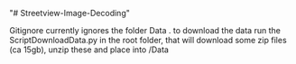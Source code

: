 "# Streetview-Image-Decoding" 


Gitignore currently ignores the folder Data . 
to download the data run the ScriptDownloadData.py in the root folder, that will download some zip files (ca 15gb), unzip these and place into /Data
